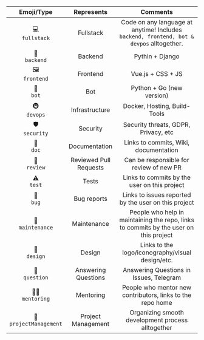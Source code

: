 Emoji/Type | Represents | Comments
:---: | :---: | :---:
💻 <br /> `fullstack` | Fullstack | Code on any language at anytime! Includes `backend, frontend, bot & devpos` alltogether. 
🕋 <br /> `backend` | Backend | Pythin + Django 
🖼 <br /> `frontend` | Frontend | Vue.js + CSS + JS 
🤖 <br /> `bot` | Bot | Python + Go (new version) 
🚇 <br /> `devops` | Infrastructure | Docker, Hosting, Build-Tools 
🛡️ <br /> `security` | Security | Security threats, GDPR, Privacy, etc 
📖 <br /> `doc` | Documentation | Links to commits, Wiki, documentation 
👀 <br /> `review` | Reviewed Pull Requests | Can be responsible for review of new PR 
⚠️ <br /> `test` | Tests | Links to commits by the user on this project
🐛 <br /> `bug` | Bug reports | Links to issues reported by the user on this project
🚧 <br /> `maintenance` | Maintenance | People who help in maintaining the repo, links to commits by the user on this project
🎨 <br /> `design` | Design | Links to the logo/iconography/visual design/etc.
💬 <br /> `question` | Answering Questions | Answering Questions in Issues, Telegram 
🧑‍🏫 <br /> `mentoring` | Mentoring | People who mentor new contributors, links to the repo home
📆 <br/> `projectManagement` | Project Management | Organizing smooth development process alltogether 

